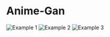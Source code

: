 # Anime-Gan
![Example 1](images/10000.png)<!-- -->
![Example 2](images/9236.png)<!-- -->
![Example 3](images/9435.png)<!-- -->
